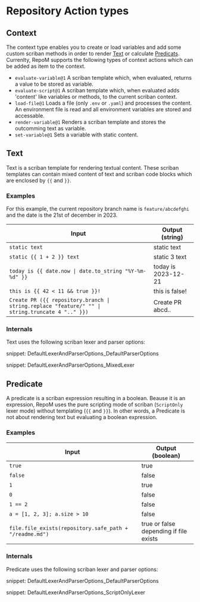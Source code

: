 # Repository Action types

## Context

The context type enables you to create or load variables and add some custom scriban methods in order to render [Text](#text) or calculate [Predicats](#predicate).
Currenlty, RepoM supports the following types of context actions which can be added as item to the context.

- `evaluate-variable@1` A scriban template which, when evaluated, returns a value to be stored as variable.
- `evaluate-script@1` A scriban template which, when evaluated adds 'content' like variables or methods, to the current scriban context.
- `load-file@1` Loads a file (only `.env` or `.yaml`) and processes the content. An environment file is read and all environment variables are stored and accessable.
- `render-variable@1` Renders a scriban template and stores the outcomming text as variable.
- `set-variable@1` Sets a variable with static content.

## Text

Text is a scriban template for rendering textual content. These scriban templates can contain mixed content of text and scriban code blocks which are enclosed by `{{` and `}}`.

### Examples

For this example, the current repository branch name is `feature/abcdefghi` and the date is the 21st of december in 2023.

| Input | Output (string) |
|---|---|
| `static text` | static text |
| `static {{ 1 + 2 }} text` | static 3 text |
| `today is {{ date.now \| date.to_string "%Y-%m-%d" }}` | today is 2023-12-21 |
| `this is {{ 42 < 11 && true }}!` | this is false! |
| `Create PR ({{ repository.branch \| string.replace "feature/" "" \| string.truncate 4 ".." }})` |  Create PR abcd..  |

### Internals

Text uses the following scriban lexer and parser options:

snippet: DefaultLexerAndParserOptions_DefaultParserOptions

snippet: DefaultLexerAndParserOptions_MixedLexer

## Predicate

A predicate is a scriban expression resulting in a boolean. Beause it is an expression, RepoM uses the pure scripting mode of scriban (`ScriptOnly` lexer mode) without templating (`{{` and `}}`). In other words, a Predicate is not about rendering text but evaluating a boolean expression.

### Examples

| Input | Output (boolean) |
|---|---|
| `true` | true |
| `false` | false |
| `1` | true |
| `0` | false |
| `1 == 2` | false |
| `a = [1, 2, 3]; a.size > 10` | false |
| `file.file_exists(repository.safe_path + "/readme.md")` | true or false depending if file exists |

### Internals

Predicate uses the following scriban lexer and parser options:

snippet: DefaultLexerAndParserOptions_DefaultParserOptions

snippet: DefaultLexerAndParserOptions_ScriptOnlyLexer
